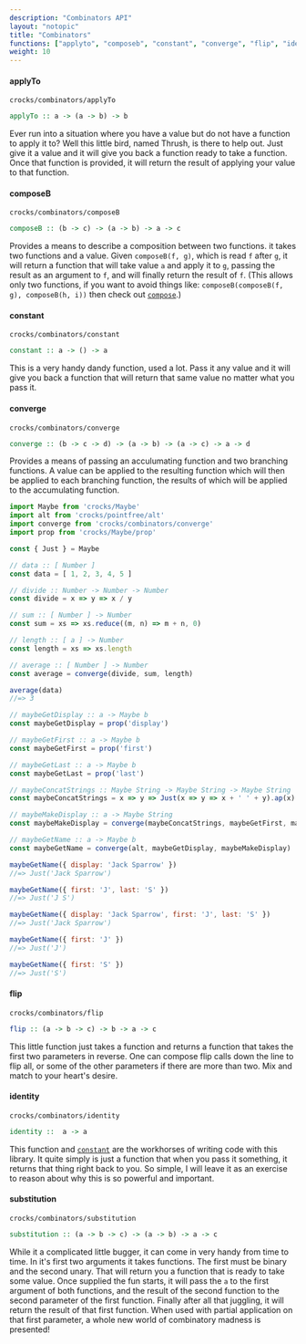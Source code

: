 ```yaml
---
description: "Combinators API"
layout: "notopic"
title: "Combinators"
functions: ["applyto", "composeb", "constant", "converge", "flip", "identity", "substitution"]
weight: 10
---
```


#### applyTo

`crocks/combinators/applyTo`

```haskell
applyTo :: a -> (a -> b) -> b
```

Ever run into a situation where you have a value but do not have a function to
apply it to? Well this little bird, named Thrush, is there to help out. Just
give it a value and it will give you back a function ready to take a function.
Once that function is provided, it will return the result of applying your value
to that function.

#### composeB

`crocks/combinators/composeB`

```haskell
composeB :: (b -> c) -> (a -> b) -> a -> c
```

Provides a means to describe a composition between two functions. it takes two
functions and a value. Given `composeB(f, g)`, which is read `f` after `g`, it
will return a function that will take value `a` and apply it to `g`, passing the
result as an argument to `f`, and will finally return the result of `f`. (This
allows only two functions, if you want to avoid things like:
`composeB(composeB(f, g), composeB(h, i))` then check out
[`compose`](helpers.html#compose).)

#### constant

`crocks/combinators/constant`

```haskell
constant :: a -> () -> a
```

This is a very handy dandy function, used a lot. Pass it any value and it will
give you back a function that will return that same value no matter what you
pass it.

#### converge

`crocks/combinators/converge`

```haskell
converge :: (b -> c -> d) -> (a -> b) -> (a -> c) -> a -> d
```

Provides a means of passing an acculumating function and two branching functions.
A value can be applied to the resulting function which will then be applied to
each branching function, the results of which will be applied to the accumulating
function.

```javascript
import Maybe from 'crocks/Maybe'
import alt from 'crocks/pointfree/alt'
import converge from 'crocks/combinators/converge'
import prop from 'crocks/Maybe/prop'

const { Just } = Maybe

// data :: [ Number ]
const data = [ 1, 2, 3, 4, 5 ]

// divide :: Number -> Number -> Number
const divide = x => y => x / y

// sum :: [ Number ] -> Number
const sum = xs => xs.reduce((m, n) => m + n, 0)

// length :: [ a ] -> Number
const length = xs => xs.length

// average :: [ Number ] -> Number
const average = converge(divide, sum, length)

average(data)
//=> 3

// maybeGetDisplay :: a -> Maybe b
const maybeGetDisplay = prop('display')

// maybeGetFirst :: a -> Maybe b
const maybeGetFirst = prop('first')

// maybeGetLast :: a -> Maybe b
const maybeGetLast = prop('last')

// maybeConcatStrings :: Maybe String -> Maybe String -> Maybe String
const maybeConcatStrings = x => y => Just(x => y => x + ' ' + y).ap(x).ap(y).alt(x).alt(y)

// maybeMakeDisplay :: a -> Maybe String
const maybeMakeDisplay = converge(maybeConcatStrings, maybeGetFirst, maybeGetLast)

// maybeGetName :: a -> Maybe b
const maybeGetName = converge(alt, maybeGetDisplay, maybeMakeDisplay)

maybeGetName({ display: 'Jack Sparrow' })
//=> Just('Jack Sparrow')

maybeGetName({ first: 'J', last: 'S' })
//=> Just('J S')

maybeGetName({ display: 'Jack Sparrow', first: 'J', last: 'S' })
//=> Just('Jack Sparrow')

maybeGetName({ first: 'J' })
//=> Just('J')

maybeGetName({ first: 'S' })
//=> Just('S')
```

#### flip

`crocks/combinators/flip`

```haskell
flip :: (a -> b -> c) -> b -> a -> c
```

This little function just takes a function and returns a function that takes
the first two parameters in reverse. One can compose flip calls down the line to
flip all, or some of the other parameters if there are more than two. Mix and
match to your heart's desire.

#### identity

`crocks/combinators/identity`

```haskell
identity ::  a -> a
```

This function and [`constant`](#constant) are the workhorses of writing code
with this library. It quite simply is just a function that when you pass it
something, it returns that thing right back to you. So simple, I will leave it
as an exercise to reason about why this is so powerful and important.

#### substitution

`crocks/combinators/substitution`

```haskell
substitution :: (a -> b -> c) -> (a -> b) -> a -> c
```

While it a complicated little bugger, it can come in very handy from time to
time. In it's first two arguments it takes functions. The first must be binary
and the second unary. That will return you a function that is ready to take some
value. Once supplied the fun starts, it will pass the `a` to the first argument
of both functions, and the result of the second function to the second parameter
of the first function. Finally after all that juggling, it will return the
result of that first function. When used with partial application on that first
parameter, a whole new world of combinatory madness is presented!
